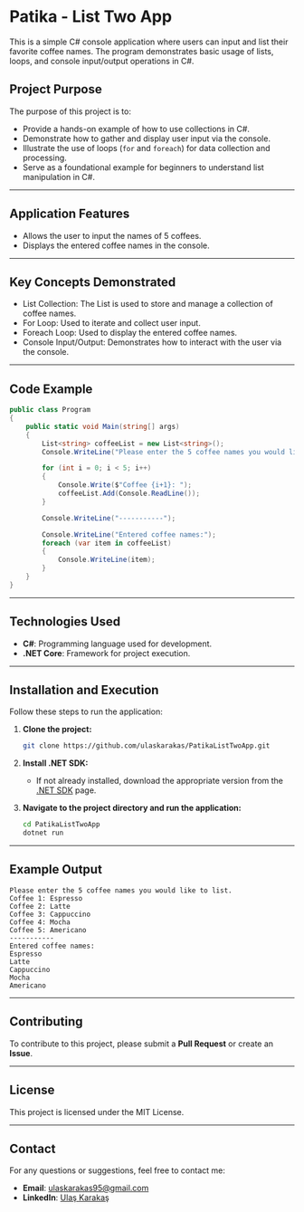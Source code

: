 # Patika - List Two App

This is a simple C# console application where users can input and list their favorite coffee names. The program demonstrates basic usage of lists, loops, and console input/output operations in C#.

## Project Purpose

The purpose of this project is to:
- Provide a hands-on example of how to use collections in C#.
- Demonstrate how to gather and display user input via the console.
- Illustrate the use of loops (`for` and `foreach`) for data collection and processing.
- Serve as a foundational example for beginners to understand list manipulation in C#.

---

## Application Features

- Allows the user to input the names of 5 coffees.
- Displays the entered coffee names in the console.

---

## Key Concepts Demonstrated

- List Collection: The List<string> is used to store and manage a collection of coffee names.
- For Loop: Used to iterate and collect user input.
- Foreach Loop: Used to display the entered coffee names.
- Console Input/Output: Demonstrates how to interact with the user via the console.

---

## Code Example
```csharp
public class Program
{
    public static void Main(string[] args)
    {
        List<string> coffeeList = new List<string>();
        Console.WriteLine("Please enter the 5 coffee names you would like to list.");

        for (int i = 0; i < 5; i++)
        {
            Console.Write($"Coffee {i+1}: ");
            coffeeList.Add(Console.ReadLine());
        }

        Console.WriteLine("-----------");

        Console.WriteLine("Entered coffee names:");
        foreach (var item in coffeeList)
        {
            Console.WriteLine(item);
        }
    }
}
```
---

## Technologies Used

- **C#**: Programming language used for development.
- **.NET Core**: Framework for project execution.

---

## Installation and Execution

Follow these steps to run the application:

1. **Clone the project:**
   ```bash
   git clone https://github.com/ulaskarakas/PatikaListTwoApp.git
   ```
2. **Install .NET SDK:**
   - If not already installed, download the appropriate version from the [.NET SDK](https://dotnet.microsoft.com/download) page.

3. **Navigate to the project directory and run the application:**
   ```bash
   cd PatikaListTwoApp
   dotnet run
   ```

---

## Example Output

```
Please enter the 5 coffee names you would like to list.
Coffee 1: Espresso
Coffee 2: Latte
Coffee 3: Cappuccino
Coffee 4: Mocha
Coffee 5: Americano
-----------
Entered coffee names:
Espresso
Latte
Cappuccino
Mocha
Americano
```

---

## Contributing
To contribute to this project, please submit a **Pull Request** or create an **Issue**.

---

## License
This project is licensed under the MIT License.

---

## Contact
For any questions or suggestions, feel free to contact me:
- **Email**: [ulaskarakas95@gmail.com](mailto:ulaskarakas95@gmail.com)
- **LinkedIn**: [Ulaş Karakaş](https://www.linkedin.com/in/ulas-karakas/)
